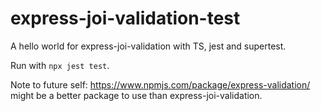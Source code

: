 # express-joi-validation-test

A hello world for express-joi-validation with TS, jest and supertest.

Run with `npx jest test`.

Note to future self: https://www.npmjs.com/package/express-validation/ might be a better package to use than express-joi-validation.
